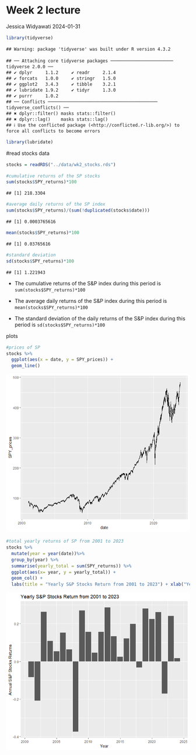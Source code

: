Week 2 lecture
================
Jessica Widyawati
2024-01-31

``` r
library(tidyverse)
```

    ## Warning: package 'tidyverse' was built under R version 4.3.2

    ## ── Attaching core tidyverse packages ──────────────────────── tidyverse 2.0.0 ──
    ## ✔ dplyr     1.1.2     ✔ readr     2.1.4
    ## ✔ forcats   1.0.0     ✔ stringr   1.5.0
    ## ✔ ggplot2   3.4.3     ✔ tibble    3.2.1
    ## ✔ lubridate 1.9.2     ✔ tidyr     1.3.0
    ## ✔ purrr     1.0.2     
    ## ── Conflicts ────────────────────────────────────────── tidyverse_conflicts() ──
    ## ✖ dplyr::filter() masks stats::filter()
    ## ✖ dplyr::lag()    masks stats::lag()
    ## ℹ Use the conflicted package (<http://conflicted.r-lib.org/>) to force all conflicts to become errors

``` r
library(lubridate)
```

\#read stocks data

``` r
stocks = readRDS("../data/wk2_stocks.rds")
```

``` r
#cumulative returns of the SP stocks
sum(stocks$SPY_returns)*100
```

    ## [1] 218.3304

``` r
#average daily returns of the SP index
sum(stocks$SPY_returns)/(sum(!duplicated(stocks$date)))
```

    ## [1] 0.0003765616

``` r
mean(stocks$SPY_returns)*100
```

    ## [1] 0.03765616

``` r
#standard deviation
sd(stocks$SPY_returns)*100
```

    ## [1] 1.221943

- The cumulative returns of the S&P index during this period is
  `sum(stocks$SPY_returns)*100`

- The average daily returns of the S&P index during this period is
  `mean(stocks$SPY_returns)*100`

- The standard deviation of the daily returns of the S&P index during
  this period is `sd(stocks$SPY_returns)*100`

plots

``` r
#prices of SP
stocks %>% 
  ggplot(aes(x = date, y = SPY_prices)) +
  geom_line()
```

![](wk2-workshop_files/figure-gfm/unnamed-chunk-4-1.png)<!-- -->

``` r
#total yearly returns of SP from 2001 to 2023
stocks %>% 
  mutate(year = year(date))%>%
  group_by(year) %>%
  summarise(yearly_total = sum(SPY_returns)) %>%
  ggplot(aes(x= year, y = yearly_total)) +
  geom_col() + 
  labs(title = "Yearly S&P Stocks Return from 2001 to 2023") + xlab("Year") + ylab("Annual S&P Stocks Returns")
```

![](wk2-workshop_files/figure-gfm/unnamed-chunk-4-2.png)<!-- -->
